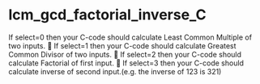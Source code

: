 lcm_gcd_factorial_inverse_C
===========================

If select=0 then your C-code should calculate Least Common Multiple of two inputs.  If select=1 then your C-code should calculate Greatest Common Divisor of two inputs.  If select=2 then your C-code should calculate Factorial of first input.  If select=3 then your C-code should calculate inverse of second input.(e.g. the inverse of 123 is 321)
